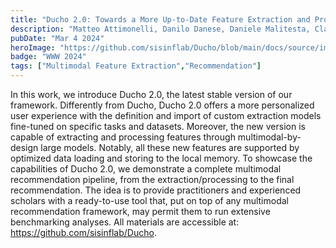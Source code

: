 ```yaml
---
title: "Ducho 2.0: Towards a More Up-to-Date Feature Extraction and Processing Framework for Multimodal Recommendation"
description: "Matteo Attimonelli, Danilo Danese, Daniele Malitesta, Claudio Pomo, Giuseppe Gassi, Tommaso Di Noia"
pubDate: "Mar 4 2024"
heroImage: "https://github.com/sisinflab/Ducho/blob/main/docs/source/img/ducho_v2_overview.png"
badge: "WWW 2024"
tags: ["Multimodal Feature Extraction","Recommendation"]
---
```


In this work, we introduce Ducho 2.0, the latest stable version
of our framework. Differently from Ducho, Ducho 2.0 offers a
more personalized user experience with the definition and import of custom extraction models fine-tuned on specific tasks and
datasets. Moreover, the new version is capable of extracting and
processing features through multimodal-by-design large models.
Notably, all these new features are supported by optimized data
loading and storing to the local memory. To showcase the capabilities of Ducho 2.0, we demonstrate a complete multimodal recommendation pipeline, from the extraction/processing to the final
recommendation. The idea is to provide practitioners and experienced scholars with a ready-to-use tool that, put on top of any
multimodal recommendation framework, may permit them to run
extensive benchmarking analyses. All materials are accessible at:
https://github.com/sisinflab/Ducho.
